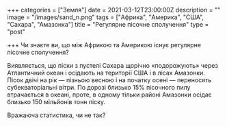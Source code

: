 +++
categories = ["Земля"]
date = 2021-03-12T23:00:00Z
description = ""
image = "/images/sand_n.png"
tags = ["Африкa", "Америка", "США", "Сахара", "Амазонка"]
title = "Регулярне пісочне сполучення"
type = "post"

+++
Чи знаєте ви, що між Африкою та Америкою існує регулярне пісочне сполучення?

Виявляється, що піски з пустелі Сахара щорічно «подорожують» через Атлантичний океан і осідають на території США і в лісах Амазонки. Пісок двічі на рік — пізньою весною і на початку осені — переносять субекваторіальні вітри. По дорозі близько 15% пісочного пилу втрачається в океані, проте, в одному тільки районі Амазонки осідає близько 150 мільйонів тонн піску.

Вражаюча статистика, чи не так?
